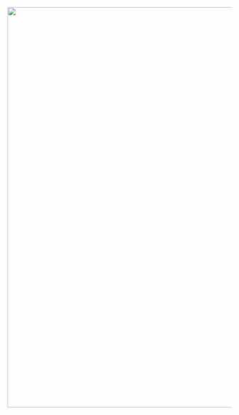 <p align="center">
  <a href="https://www.hkv.nl/">
  <img width="900" src="https://github.com/HKV-products-services/.github/edit/main/hkv-banner.png"></a>
</p>
